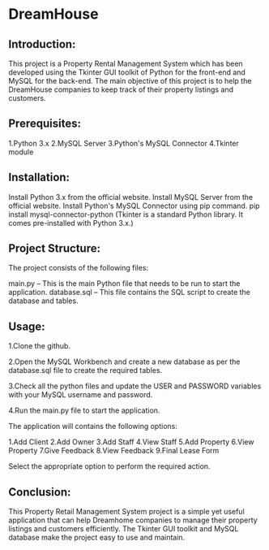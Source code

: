 # DreamHouse

## Introduction:
This project is a Property Rental Management System which has been developed using the Tkinter GUI toolkit of Python for the front-end and MySQL for the back-end. The main objective of this project is to help the DreamHouse companies to keep track of their property listings and customers.

## Prerequisites:

1.Python 3.x
2.MySQL Server
3.Python's MySQL Connector
4.Tkinter module

## Installation:

Install Python 3.x from the official website.
Install MySQL Server from the official website.
Install Python's MySQL Connector using pip command.
pip install mysql-connector-python
(Tkinter is a standard Python library. It comes pre-installed with Python 3.x.)

## Project Structure:
The project consists of the following files:

main.py – This is the main Python file that needs to be run to start the application.
database.sql – This file contains the SQL script to create the database and tables.

## Usage:

1.Clone the github.

2.Open the MySQL Workbench and create a new database as per the database.sql file to create the required tables.

3.Check all the python files and update the USER and PASSWORD variables with your MySQL username and password.

4.Run the main.py file to start the application.

The application will contains the following options:

1.Add Client
2.Add Owner
3.Add Staff
4.View Staff
5.Add Property
6.View Property
7.Give Feedback
8.View Feedback
9.Final Lease Form

Select the appropriate option to perform the required action.

## Conclusion:
This Property Retail Management System project is a simple yet useful application that can help Dreamhome companies to manage their property listings and customers efficiently. The Tkinter GUI toolkit and MySQL database make the project easy to use and maintain.




